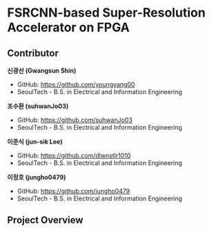 # FSRCNN-based Super-Resolution Accelerator on FPGA
## Contributor
**신광선 (Gwangsun Shin)**  
-  GitHub: https://github.com/youngyang00
-  SeoulTech - B.S. in Electrical and Information Engineering

**조수환 (suhwanJo03)**  
-  GitHub: https://github.com/suhwanJo03
-  SeoulTech - B.S. in Electrical and Information Engineering
  
**이준식 (jun-sik Lee)**  
-  GitHub: https://github.com/dlwnstlr1010 
-  SeoulTech - B.S. in Electrical and Information Engineering

**이정호 (jungho0479)**  
-  GitHub: https://github.com/jungho0479
-  SeoulTech - B.S. in Electrical and Information Engineering


## Project Overview
